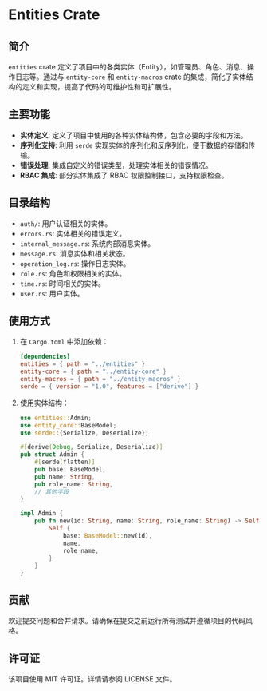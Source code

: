 # Entities Crate

## 简介

`entities` crate 定义了项目中的各类实体（Entity），如管理员、角色、消息、操作日志等。通过与 `entity-core` 和 `entity-macros` crate 的集成，简化了实体结构的定义和实现，提高了代码的可维护性和可扩展性。

## 主要功能

- **实体定义**: 定义了项目中使用的各种实体结构体，包含必要的字段和方法。
- **序列化支持**: 利用 `serde` 实现实体的序列化和反序列化，便于数据的存储和传输。
- **错误处理**: 集成自定义的错误类型，处理实体相关的错误情况。
- **RBAC 集成**: 部分实体集成了 RBAC 权限控制接口，支持权限检查。

## 目录结构

- `auth/`: 用户认证相关的实体。
- `errors.rs`: 实体相关的错误定义。
- `internal_message.rs`: 系统内部消息实体。
- `message.rs`: 消息实体和相关状态。
- `operation_log.rs`: 操作日志实体。
- `role.rs`: 角色和权限相关的实体。
- `time.rs`: 时间相关的实体。
- `user.rs`: 用户实体。

## 使用方式

1. 在 `Cargo.toml` 中添加依赖：
    ```toml
    [dependencies]
    entities = { path = "../entities" }
    entity-core = { path = "../entity-core" }
    entity-macros = { path = "../entity-macros" }
    serde = { version = "1.0", features = ["derive"] }
    ```

2. 使用实体结构：
    ```rust
    use entities::Admin;
    use entity_core::BaseModel;
    use serde::{Serialize, Deserialize};

    #[derive(Debug, Serialize, Deserialize)]
    pub struct Admin {
        #[serde(flatten)]
        pub base: BaseModel,
        pub name: String,
        pub role_name: String,
        // 其他字段
    }

    impl Admin {
        pub fn new(id: String, name: String, role_name: String) -> Self {
            Self {
                base: BaseModel::new(id),
                name,
                role_name,
            }
        }
    }
    ```

## 贡献

欢迎提交问题和合并请求。请确保在提交之前运行所有测试并遵循项目的代码风格。

## 许可证

该项目使用 MIT 许可证。详情请参阅 LICENSE 文件。 